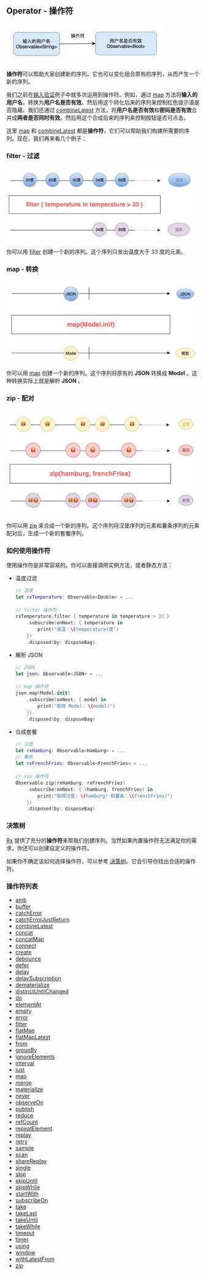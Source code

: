 ## Operator - 操作符

![](/assets/Operator/Operator.png)

**操作符**可以帮助大家创建新的序列。它也可以变化组合原有的序列，从而产生一个新的序列。

我们之前在[输入验证](/content/first_app.md)例子中就多次运用到操作符。例如，通过 [map](operator/map.md) 方法将**输入的用户名**，转换为**用户名是否有效**。然后用这个转化后来的序列来控制红色提示语是否隐藏。我们还通过 [combineLatest](operator/combineLatest.md) 方法，将**用户名是否有效**和**密码是否有效**合并成**两者是否同时有效**。然后用这个合成后来的序列来控制按钮是否可点击。

这里 [map](operator/map.md) 和 [combineLatest](operator/combineLatest.md) 都是**操作符**，它们可以帮助我们构建所需要的序列。现在，我们再来看几个例子：

### filter - 过滤

  ![](/assets/Operator/filter.png)

  你可以用 [filter](operator/filter.md) 创建一个新的序列。这个序列只发出温度大于 33 度的元素。

### map - 转换

  ![](/assets/Operator/map.png)

  你可以用 [map](operator/map.md) 创建一个新的序列。这个序列将原有的 **JSON** 转换成 **Model** 。这种转换实际上就是解析 **JSON** 。

### zip - 配对

  ![](/assets/Operator/zip.png)

  你可以用 [zip](operator/zip.md) 来合成一个新的序列。这个序列将汉堡序列的元素和薯条序列的元素配对后，生成一个新的套餐序列。

### 如何使用操作符

使用操作符是非常容易的。你可以直接调用实例方法，或者静态方法：

* 温度过滤

  ```swift
  // 温度
  let rxTemperature: Observable<Double> = ...

  // filter 操作符
  rxTemperature.filter { temperature in temperature > 33 }
      .subscribe(onNext: { temperature in
          print("高温：\(temperature)度")
      })
      .disposed(by: disposeBag)
  ```

* 解析 JSON

  ```swift
  // JSON
  let json: Observable<JSON> = ...

  // map 操作符
  json.map(Model.init)
      .subscribe(onNext: { model in
          print("取得 Model: \(model)")
      })
      .disposed(by: disposeBag)
  ```

* 合成套餐

  ```swift
  // 汉堡
  let rxHamburg: Observable<Hamburg> = ...
  // 薯条
  let rxFrenchFries: Observable<FrenchFries> = ...

  // zip 操作符
  Observable.zip(rxHamburg, rxFrenchFries)
      .subscribe(onNext: { (hamburg, frenchFries) in
          print("取得汉堡: \(hamburg) 和薯条：\(frenchFries)")
      })
      .disposed(by: disposeBag)
  ```

### 决策树

[Rx](https://github.com/Reactive-Extensions/Rx.NET) 提供了充分的**操作符**来帮我们创建序列。当然如果内置操作符无法满足你的需求，你还可以创建自定义的操作符。

如果你不确定该如何选择操作符，可以参考 [决策树](/content/decision_tree.md)。它会引导你找出合适的操作符。

### 操作符列表

* [amb](operator/amb.md)
* [buffer](operator/buffer.md)
* [catchError](operator/catchError.md)
* [catchErrorJustReturn](operator/catchErrorJustReturn.md)
* [combineLatest](operator/combineLatest.md)
* [concat](operator/concat.md)
* [concatMap](operator/concatMap.md)
* [connect](operator/connect.md)
* [create](operator/create.md)
* [debounce](operator/debounce.md)
* [defer](operator/defer.md)
* [delay](operator/delay.md)
* [delaySubscription](operator/delaySubscription.md)
* [dematerialize](operator/dematerialize.md)
* [distinctUntilChanged](operator/distinctUntilChanged.md)
* [do](operator/do.md)
* [elementAt](operator/elementAt.md)
* [empty](operator/empty.md)
* [error](operator/error.md)
* [filter](operator/filter.md)
* [flatMap](operator/flatMap.md)
* [flatMapLatest](operator/flatMapLatest.md)
* [from](operator/from.md)
* [groupBy](operator/groupBy.md)
* [ignoreElements](operator/ignoreElements.md)
* [interval](operator/interval.md)
* [just](operator/just.md)
* [map](operator/map.md)
* [merge](operator/merge.md)
* [materialize](operator/materialize.md)
* [never](operator/never.md)
* [observeOn](operator/observeOn.md)
* [publish](operator/publish.md)
* [reduce](operator/reduce.md)
* [refCount](operator/refCount.md)
* [repeatElement](operator/repeatElement.md)
* [replay](operator/replay.md)
* [retry](operator/retry.md)
* [sample](operator/sample.md)
* [scan](operator/scan.md)
* [shareReplay](operator/shareReplay.md)
* [single](operator/single.md)
* [skip](operator/skip.md)
* [skipUntil](operator/skipUntil.md)
* [skipWhile](operator/skipWhile.md)
* [startWith](operator/startWith.md)
* [subscribeOn](operator/subscribeOn.md)
* [take](operator/take.md)
* [takeLast](operator/takeLast.md)
* [takeUntil](operator/takeUntil.md)
* [takeWhile](operator/takeWhile.md)
* [timeout](operator/timeout.md)
* [timer](operator/timer.md)
* [using](operator/using.md)
* [window](operator/window.md)
* [withLatestFrom](operator/withLatestFrom.md)
* [zip](operator/zip.md)
